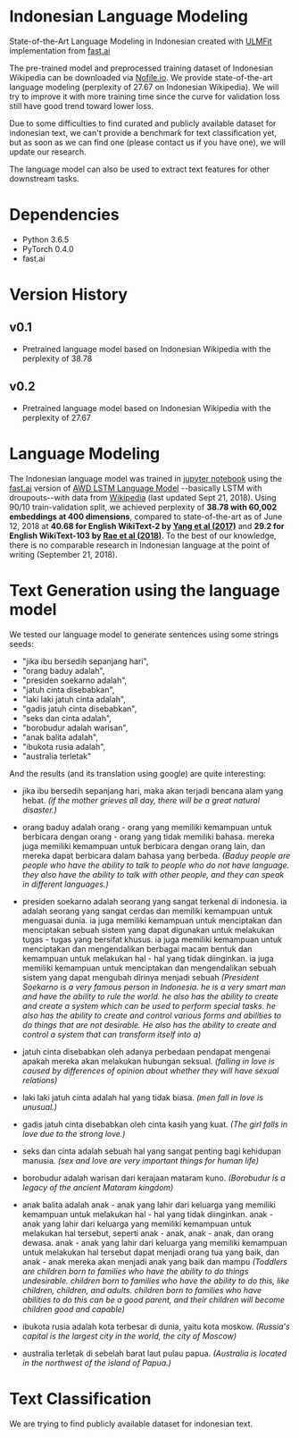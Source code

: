 # Indonesian Language Modeling
State-of-the-Art Language Modeling in Indonesian created with [ULMFit](https://arxiv.org/abs/1801.06146) 
implementation from [fast.ai](http://nlp.fast.ai/classification/2018/05/15/introducting-ulmfit.html)

The pre-trained model and preprocessed training dataset of Indonesian Wikipedia can be downloaded via 
[Nofile.io](https://nofile.io/f/NZDQB8Wo0eU/lm_data.tgz).
We provide state-of-the-art language modeling (perplexity of 27.67 on Indonesian Wikipedia). We will try to
improve it with more training time since the curve for validation loss still have good trend toward lower loss.

Due to some difficulties to find curated and publicly available dataset for indonesian text, we can't 
provide a benchmark for text classification yet, but as soon as we can find one (please contact us if you have one),
we will update our research.

The language model can also be used to extract text features for other downstream tasks.

# Dependencies
* Python 3.6.5
* PyTorch 0.4.0
* fast.ai

# Version History

## v0.1

* Pretrained language model based on Indonesian Wikipedia with the perplexity of 38.78


## v0.2

* Pretrained language model based on Indonesian Wikipedia with the perplexity of 27.67

# Language Modeling

The Indonesian language model was trained in [jupyter notebook](https://github.com/cahya-wirawan/language-modeling/blob/master/ULMFit/lm_indonesia.ipynb)
using the [fast.ai](http://www.fast.ai/) version of [AWD LSTM Language Model](https://arxiv.org/abs/1708.02182)
--basically LSTM with droupouts--with data from [Wikipedia](https://dumps.wikimedia.org/idwiki/latest/idwiki-latest-pages-articles.xml.bz2) 
(last updated Sept 21, 2018). Using 90/10 train-validation split, we achieved perplexity of **38.78 with 60,002 
embeddings at 400 dimensions**, compared to state-of-the-art as of June 12, 2018 at **40.68 for English WikiText-2 
by [Yang et al (2017)](https://arxiv.org/abs/1711.03953)** and **29.2 for English WikiText-103 by 
[Rae et al (2018)](https://arxiv.org/abs/1803.10049)**. 
To the best of our knowledge, there is no comparable research in Indonesian language at the point of writing 
(September 21, 2018).

# Text Generation using the language model
We tested our language model to generate sentences using some strings seeds:
- "jika ibu bersedih sepanjang hari",
- "orang baduy adalah",
- "presiden soekarno adalah",
- "jatuh cinta disebabkan",
- "laki laki jatuh cinta adalah",
- "gadis jatuh cinta disebabkan",
- "seks dan cinta adalah",
- "borobudur adalah warisan",
- "anak balita adalah",
- "ibukota rusia adalah",
- "australia terletak"
 
And the results (and its translation using google) are quite interesting:

- jika ibu bersedih sepanjang hari, maka akan terjadi bencana alam yang hebat. 
_(if the mother grieves all day, there will be a great natural disaster.)_

- orang baduy adalah orang - orang yang memiliki kemampuan untuk berbicara dengan orang - orang yang tidak memiliki 
bahasa. mereka juga memiliki kemampuan untuk berbicara dengan orang lain, dan mereka dapat berbicara dalam bahasa 
yang berbeda. _(Baduy people are people who have the ability to talk to people who do not have language. they also 
have the ability to talk with other people, and they can speak in different languages.)_

- presiden soekarno adalah seorang yang sangat terkenal di indonesia. ia adalah seorang yang sangat cerdas dan 
memiliki kemampuan untuk menguasai dunia. ia juga memiliki kemampuan untuk menciptakan dan menciptakan sebuah sistem 
yang dapat digunakan untuk melakukan tugas - tugas yang bersifat khusus. ia juga memiliki kemampuan untuk menciptakan 
dan mengendalikan berbagai macam bentuk dan kemampuan untuk melakukan hal - hal yang tidak diinginkan. ia juga 
memiliki kemampuan untuk menciptakan dan mengendalikan sebuah sistem yang dapat mengubah dirinya menjadi sebuah
_(President Soekarno is a very famous person in Indonesia. he is a very smart man and
  have the ability to rule the world. he also has the ability to create and create a system
  which can be used to perform special tasks. he also has the ability to create
  and control various forms and abilities to do things that are not desirable. He also
  has the ability to create and control a system that can transform itself into a)_ 

- jatuh cinta disebabkan oleh adanya perbedaan pendapat mengenai apakah mereka akan melakukan hubungan seksual. 
_(falling in love is caused by differences of opinion about whether they will have sexual relations)_

- laki laki jatuh cinta adalah hal yang tidak biasa. _(men fall in love is unusual.)_

- gadis jatuh cinta disebabkan oleh cinta kasih yang kuat. _(The girl falls in love due to the strong love.)_

- seks dan cinta adalah sebuah hal yang sangat penting bagi kehidupan manusia. 
_(sex and love are very important things for human life)_

- borobudur adalah warisan dari kerajaan mataram kuno. _(Borobudur is a legacy of the ancient Mataram kingdom)_

- anak balita adalah anak - anak yang lahir dari keluarga yang memiliki kemampuan untuk melakukan hal - hal yang 
tidak diinginkan. anak - anak yang lahir dari keluarga yang memiliki kemampuan untuk melakukan hal tersebut, 
seperti anak - anak, anak - anak, dan orang dewasa. anak - anak yang lahir dari keluarga yang memiliki kemampuan 
untuk melakukan hal tersebut dapat menjadi orang tua yang baik, dan anak - anak mereka akan menjadi anak yang 
baik dan mampu 
_(Toddlers are children born to families who have the ability to do things
  undesirable. children born to families who have the ability to do this,
  like children, children, and adults. children born to families who have abilities
  to do this can be a good parent, and their children will become children
  good and capable)_
  
- ibukota rusia adalah kota terbesar di dunia, yaitu kota moskow. 
_(Russia's capital is the largest city in the world, the city of Moscow)_

- australia terletak di sebelah barat laut pulau papua. 
_(Australia is located in the northwest of the island of Papua.)_

# Text Classification

We are trying to find publicly available dataset for indonesian text.
